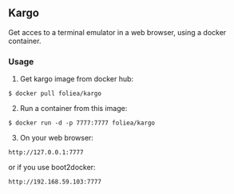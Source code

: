 ## Kargo

Get acces to a terminal emulator in a web browser, using
a docker container.

### Usage

1. Get kargo image from docker hub:

  `$ docker pull foliea/kargo`

2. Run a container from this image:

  `$ docker run -d -p 7777:7777 foliea/kargo`

3. On your web browser:

  `http://127.0.0.1:7777`

or if you use boot2docker:

  `http://192.168.59.103:7777`
